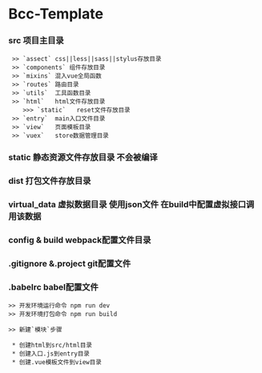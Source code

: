 Bcc-Template
====

### src 项目主目录

     >> `assect` css||less||sass||stylus存放目录
     >> `components` 组件存放目录
     >> `mixins` 混入vue全局函数
     >> `routes` 路由目录
     >> `utils`  工具函数目录
     >> `html`   html文件存放目录
        >>> `static`   reset文件存放目录
     >> `entry`  main入口文件目录
     >> `view`   页面模板目录
     >> `vuex`   store数据管理目录

### static 静态资源文件存放目录 不会被编译

### dist 打包文件存放目录

### virtual_data 虚拟数据目录 使用json文件 在build中配置虚拟接口调用该数据

### config & build webpack配置文件目录

### .gitignore &.project git配置文件

### .babelrc babel配置文件

    >> 开发环境运行命令 npm run dev
    >> 开发环境打包命令 npm run build

    >> 新建`模块`步骤

     * 创建html到src/html目录
     * 创建入口.js到entry目录
     * 创建.vue模板文件到view目录
